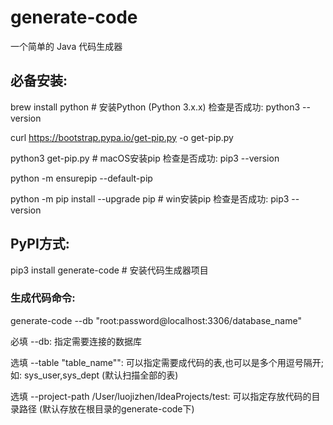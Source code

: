 # generate-code
一个简单的 Java 代码生成器

## 必备安装:

brew install python # 安装Python (Python 3.x.x) 检查是否成功: python3 --version

curl https://bootstrap.pypa.io/get-pip.py -o get-pip.py

python3 get-pip.py # macOS安装pip 检查是否成功: pip3 --version

python -m ensurepip --default-pip

python -m pip install --upgrade pip # win安装pip 检查是否成功: pip3 --version

## PyPI方式: 

pip3 install generate-code # 安装代码生成器项目

### 生成代码命令:
generate-code --db "root:password@localhost:3306/database_name"

必填
--db: 指定需要连接的数据库

选填
--table "table_name"": 可以指定需要成代码的表,也可以是多个用逗号隔开; 如: sys_user,sys_dept (默认扫描全部的表)

选填
--project-path /User/luojizhen/IdeaProjects/test: 可以指定存放代码的目录路径 (默认存放在根目录的generate-code下)
 